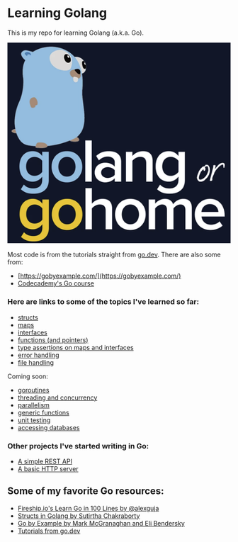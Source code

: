 # Learning Golang

This is my repo for learning Golang (a.k.a. Go).

![](assets/golangorgohome.png)

Most code is from the tutorials straight from [go.dev](https://go.dev/doc/tutorial/). There are also some from:

- [https://gobyexample.com/](https://gobyexample.com/)
- [Codecademy's Go course](https://www.codecademy.com/catalog/language/go)

### Here are links to some of the topics I've learned so far:

- [structs](Codecademy/loops-arrays-maps-structs)
- [maps](Codecademy/loops-arrays-maps-structs)
- [interfaces](Codecademy/structs-interfaces)
- [functions (and pointers)](Codecademy/functions)
- [type assertions on maps and interfaces](sandbox/type-assertions.go)
- [error handling](Codecademy/error-handling)
- [file handling](Codecademy/file-handling)

Coming soon:

- [goroutines]()
- [threading and concurrency]()
- [parallelism]()
- [generic functions]()
- [unit testing]()
- [accessing databases]()

### Other projects I've started writing in Go:

- [A simple REST API]()
- [A basic HTTP server]()

## Some of my favorite Go resources:

- [Fireship.io's Learn Go in 100 Lines by @alexguja](https://fireship.io/lessons/learn-go-in-100-lines/)
- [Structs in Golang by Sutirtha Chakraborty](https://golangdocs.com/structs-in-golang#google_vignette)
- [Go by Example by Mark McGranaghan and Eli Bendersky](https://gobyexample.com)
- [Tutorials from go.dev](https://go.dev/doc/tutorial/)